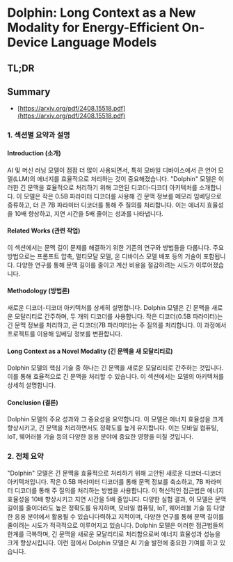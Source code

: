 # Dolphin: Long Context as a New Modality for Energy-Efficient On-Device Language Models
## TL;DR
## Summary
- [https://arxiv.org/pdf/2408.15518.pdf](https://arxiv.org/pdf/2408.15518.pdf)

### 1. 섹션별 요약과 설명

#### Introduction (소개)
AI 및 머신 러닝 모델이 점점 더 많이 사용되면서, 특히 모바일 디바이스에서 큰 언어 모델(LLM)의 에너지를 효율적으로 처리하는 것이 중요해졌습니다. "Dolphin" 모델은 이러한 긴 문맥을 효율적으로 처리하기 위해 고안된 디코더-디코더 아키텍처를 소개합니다. 이 모델은 작은 0.5B 파라미터 디코더를 사용해 긴 문맥 정보를 메모리 임베딩으로 증류하고, 더 큰 7B 파라미터 디코더를 통해 주 질의를 처리합니다. 이는 에너지 효율성을 10배 향상하고, 지연 시간을 5배 줄이는 성과를 나타냅니다.

#### Related Works (관련 작업)
이 섹션에서는 문맥 길이 문제를 해결하기 위한 기존의 연구와 방법들을 다룹니다. 주요 방법으로는 프롬프트 압축, 멀티모달 모델, 온 디바이스 모델 배포 등의 기술이 포함됩니다. 다양한 연구를 통해 문맥 길이를 줄이고 계산 비용을 절감하려는 시도가 이루어졌습니다.

#### Methodology (방법론)
새로운 디코더-디코더 아키텍처를 상세히 설명합니다. Dolphin 모델은 긴 문맥을 새로운 모달리티로 간주하며, 두 개의 디코더를 사용합니다. 작은 디코더(0.5B 파라미터)는 긴 문맥 정보를 처리하고, 큰 디코더(7B 파라미터)는 주 질의를 처리합니다. 이 과정에서 프로젝트를 이용해 임베딩 정보를 변환합니다.

#### Long Context as a Novel Modality (긴 문맥을 새 모달리티로)
Dolphin 모델의 핵심 기술 중 하나는 긴 문맥을 새로운 모달리티로 간주하는 것입니다. 이를 통해 효율적으로 긴 문맥을 처리할 수 있습니다. 이 섹션에서는 모델의 아키텍처를 상세히 설명합니다.

#### Conclusion (결론)
Dolphin 모델의 주요 성과와 그 중요성을 요약합니다. 이 모델은 에너지 효율성을 크게 향상시키고, 긴 문맥을 처리하면서도 정확도를 높게 유지합니다. 이는 모바일 컴퓨팅, IoT, 웨어러블 기술 등의 다양한 응용 분야에 중요한 영향을 미칠 것입니다.

### 2. 전체 요약

"Dolphin" 모델은 긴 문맥을 효율적으로 처리하기 위해 고안된 새로운 디코더-디코더 아키텍처입니다. 작은 0.5B 파라미터 디코더를 통해 문맥 정보를 축소하고, 7B 파라미터 디코더를 통해 주 질의를 처리하는 방법을 사용합니다. 이 혁신적인 접근법은 에너지 효율성을 10배 향상시키고 지연 시간을 5배 줄입니다. 다양한 실험 결과, 이 모델은 문맥 길이를 줄이더라도 높은 정확도를 유지하며, 모바일 컴퓨팅, IoT, 웨어러블 기술 등 다양한 응용 분야에서 활용될 수 있습니다력하고 지적이며, 다양한 연구를 통해 문맥 길이를 줄이려는 시도가 적극적으로 이루어지고 있습니다. Dolphin 모델은 이러한 접근법들의 한계를 극복하며, 긴 문맥을 새로운 모달리티로 처리함으로써 에너지 효율성과 성능을 크게 향상시킵니다. 이런 점에서 Dolphin 모델은 AI 기술 발전에 중요한 기여를 하고 있습니다.